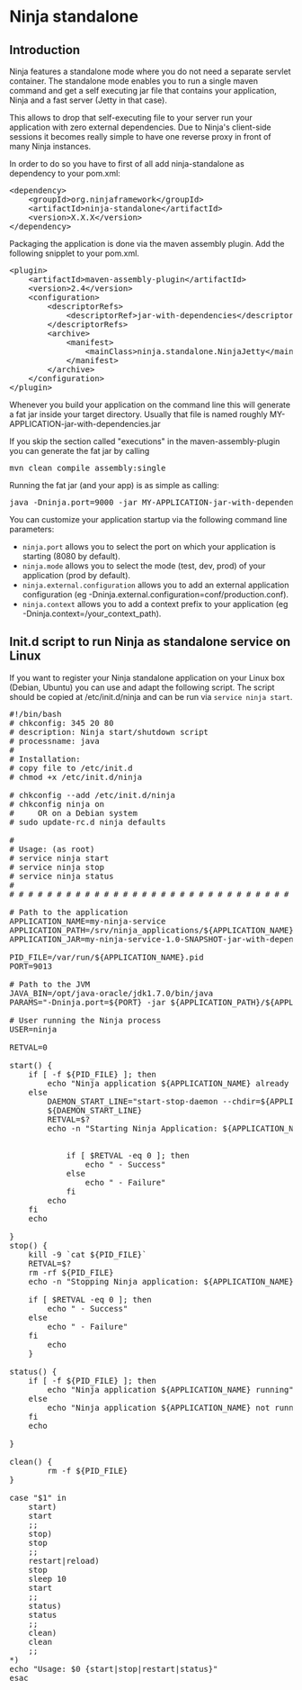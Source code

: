 Ninja standalone
================

Introduction
------------

Ninja features a standalone mode where you do not need a separate servlet container. 
The standalone mode enables you to run a single maven command and get a self 
executing jar file that contains your application, Ninja and a fast server 
(Jetty in that case).

This allows to drop that self-executing file to your server run your application 
with zero external dependencies. 
Due to Ninja's client-side sessions it becomes really simple to have one 
reverse proxy in front of many Ninja instances.

In order to do so you have to first of all add ninja-standalone as dependency to your pom.xml:

<pre class="prettyprint">
&lt;dependency&gt;
    &lt;groupId&gt;org.ninjaframework&lt;/groupId&gt;
    &lt;artifactId&gt;ninja-standalone&lt;/artifactId&gt;
    &lt;version&gt;X.X.X&lt;/version&gt;
&lt;/dependency&gt;   
</pre>        

Packaging the application is done via the maven assembly plugin. Add the following snipplet
to your pom.xml.

<pre class="prettyprint">
&lt;plugin&gt;
    &lt;artifactId&gt;maven-assembly-plugin&lt;/artifactId&gt;
    &lt;version&gt;2.4&lt;/version&gt;
    &lt;configuration&gt;
        &lt;descriptorRefs&gt;
            &lt;descriptorRef&gt;jar-with-dependencies&lt;/descriptorRef&gt;
        &lt;/descriptorRefs&gt;
        &lt;archive&gt;
            &lt;manifest&gt;
                &lt;mainClass&gt;ninja.standalone.NinjaJetty&lt;/mainClass&gt;
            &lt;/manifest&gt;
        &lt;/archive&gt;
    &lt;/configuration&gt;
&lt;/plugin&gt;
</pre>

Whenever you build your application on the command line this will generate a fat jar
inside your target directory. Usually that file is named roughly MY-APPLICATION-jar-with-dependencies.jar

If you skip the section called "executions" in the maven-assembly-plugin you can generate
the fat jar by calling

<pre class="prettyprint">
mvn clean compile assembly:single
</pre>

Running the fat jar (and your app) is as simple as calling:

<pre lass="prettyprint">
java -Dninja.port=9000 -jar MY-APPLICATION-jar-with-dependencies.jar
</pre>

You can customize your application startup via the following command line parameters:

 * <code>ninja.port</code> allows you to select the port on which your 
   application is starting (8080 by default). 
 * <code>ninja.mode</code> allows you to select the mode (test, dev, prod) 
   of your application (prod by default).
 * <code>ninja.external.configuration</code> allows you to add an external application
   configuration (eg -Dninja.external.configuration=conf/production.conf).
 * <code>ninja.context</code> allows you to add a context prefix to your application
   (eg -Dninja.context=/your_context_path).


Init.d script to run Ninja as standalone service on Linux
---------------------------------------------------------

If you want to register your Ninja standalone application on your Linux box (Debian, Ubuntu) you can use
and adapt the following script. The script should be copied at /etc/init.d/ninja and can be run
via <code>service ninja start</code>.

<pre class="prettyprint">
#!/bin/bash
# chkconfig: 345 20 80
# description: Ninja start/shutdown script
# processname: java
#
# Installation:
# copy file to /etc/init.d
# chmod +x /etc/init.d/ninja

# chkconfig --add /etc/init.d/ninja
# chkconfig ninja on
#     OR on a Debian system
# sudo update-rc.d ninja defaults

#
# Usage: (as root)
# service ninja start
# service ninja stop
# service ninja status
#
# # # # # # # # # # # # # # # # # # # # # # # # # # # # # # # # # # # # #

# Path to the application
APPLICATION_NAME=my-ninja-service
APPLICATION_PATH=/srv/ninja_applications/${APPLICATION_NAME}
APPLICATION_JAR=my-ninja-service-1.0-SNAPSHOT-jar-with-dependencies.jar

PID_FILE=/var/run/${APPLICATION_NAME}.pid
PORT=9013

# Path to the JVM
JAVA_BIN=/opt/java-oracle/jdk1.7.0/bin/java
PARAMS="-Dninja.port=${PORT} -jar ${APPLICATION_PATH}/${APPLICATION_JAR}"

# User running the Ninja process
USER=ninja

RETVAL=0

start() {
    if [ -f ${PID_FILE} ]; then
        echo "Ninja application ${APPLICATION_NAME} already running"
    else
        DAEMON_START_LINE="start-stop-daemon --chdir=${APPLICATION_PATH} --make-pidfile --pidfile ${PID_FILE} --chuid ${USER} --exec ${JAVA_BIN} --background --start -- ${PARAMS}"
        ${DAEMON_START_LINE}
        RETVAL=$?
        echo -n "Starting Ninja Application: ${APPLICATION_NAME}... "


            if [ $RETVAL -eq 0 ]; then
                echo " - Success"
            else
                echo " - Failure"
            fi
        echo
    fi
    echo

}
stop() {
    kill -9 `cat ${PID_FILE}`
    RETVAL=$?
    rm -rf ${PID_FILE}
    echo -n "Stopping Ninja application: ${APPLICATION_NAME}"

    if [ $RETVAL -eq 0 ]; then
        echo " - Success"
    else
        echo " - Failure"
    fi
        echo
    }

status() {
    if [ -f ${PID_FILE} ]; then
        echo "Ninja application ${APPLICATION_NAME} running"
    else
        echo "Ninja application ${APPLICATION_NAME} not running"
    fi
    echo

}

clean() {
        rm -f ${PID_FILE}
}

case "$1" in
    start)
    start
    ;;
    stop)
    stop
    ;;
    restart|reload)
    stop
    sleep 10
    start
    ;;
    status)
    status
    ;;
    clean)
    clean
    ;;
*)
echo "Usage: $0 {start|stop|restart|status}"
esac
</pre>